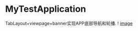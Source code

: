 # MyTestApplication
TabLayout+viewpage+banner实现APP底部导航和轮播.
! [ image ](https://github.com/jingbeibei/MyTestApplication/blob/master/resultPic/效果图1.gif)
